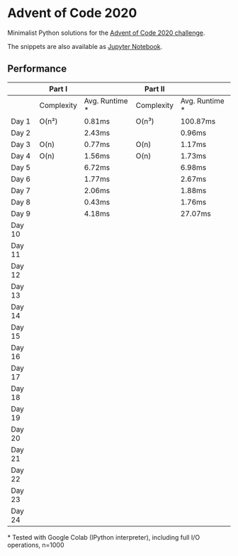 # Advent of Code 2020
Minimalist Python solutions for the [Advent of Code 2020 challenge](https://adventofcode.com).

The snippets are also available as [Jupyter Notebook](https://colab.research.google.com/drive/1rJ1I_dy7WLWgfkKAZmqTTvu4c3EyrCd-?usp=sharing).

## Performance
|        | Part I     |                | Part II    |                |
|--------|------------|----------------|------------|----------------|
|        | Complexity | Avg. Runtime * | Complexity | Avg. Runtime * |
| Day 1  | O(n²)      | 0.81ms         | O(n³)      | 100.87ms       |
| Day 2  |            | 2.43ms         |            | 0.96ms         |
| Day 3  | O(n)       | 0.77ms         | O(n)       | 1.17ms         |
| Day 4  | O(n)       | 1.56ms         | O(n)       | 1.73ms         |
| Day 5  |            | 6.72ms         |            | 6.98ms         |
| Day 6  |            | 1.77ms         |            | 2.67ms         |
| Day 7  |            | 2.06ms         |            | 1.88ms         |
| Day 8  |            | 0.43ms         |            | 1.76ms         |
| Day 9  |            | 4.18ms         |            | 27.07ms        |
| Day 10 |            |                |            |                |
| Day 11 |            |                |            |                |
| Day 12 |            |                |            |                |
| Day 13 |            |                |            |                |
| Day 14 |            |                |            |                |
| Day 15 |            |                |            |                |
| Day 16 |            |                |            |                |
| Day 17 |            |                |            |                |
| Day 18 |            |                |            |                |
| Day 19 |            |                |            |                |
| Day 20 |            |                |            |                |
| Day 21 |            |                |            |                |
| Day 22 |            |                |            |                |
| Day 23 |            |                |            |                |
| Day 24 |            |                |            |                |

\* Tested with Google Colab (IPython interpreter), including full I/O operations, n=1000

